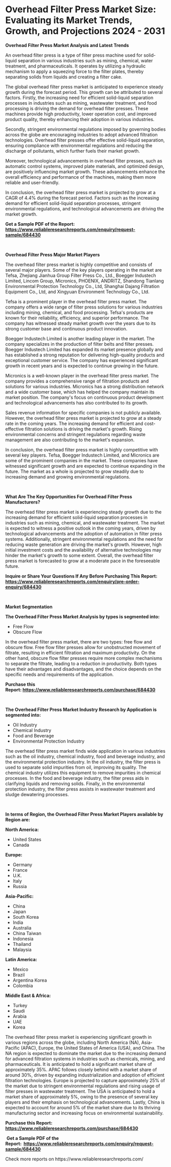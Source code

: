<p><h1>Overhead Filter Press Market Size: Evaluating its Market Trends, Growth, and Projections 2024 - 2031</h1></p><p><strong>Overhead Filter Press Market Analysis and Latest Trends</strong></p>
<p><p>An overhead filter press is a type of filter press machine used for solid-liquid separation in various industries such as mining, chemical, water treatment, and pharmaceuticals. It operates by utilizing a hydraulic mechanism to apply a squeezing force to the filter plates, thereby separating solids from liquids and creating a filter cake.</p><p>The global overhead filter press market is anticipated to experience steady growth during the forecast period. This growth can be attributed to several factors. Firstly, the increasing need for efficient solid-liquid separation processes in industries such as mining, wastewater treatment, and food processing is driving the demand for overhead filter presses. These machines provide high productivity, lower operation cost, and improved product quality, thereby enhancing their adoption in various industries.</p><p>Secondly, stringent environmental regulations imposed by governing bodies across the globe are encouraging industries to adopt advanced filtration technologies. Overhead filter presses offer effective solid-liquid separation, ensuring compliance with environmental regulations and reducing the discharge of pollutants, which further fuels their market growth.</p><p>Moreover, technological advancements in overhead filter presses, such as automatic control systems, improved plate materials, and optimized design, are positively influencing market growth. These advancements enhance the overall efficiency and performance of the machines, making them more reliable and user-friendly.</p><p>In conclusion, the overhead filter press market is projected to grow at a CAGR of 4.4% during the forecast period. Factors such as the increasing demand for efficient solid-liquid separation processes, stringent environmental regulations, and technological advancements are driving the market growth.</p></p>
<p><strong>Get a Sample PDF of the Report:&nbsp; <a href="https://www.reliableresearchreports.com/enquiry/request-sample/684430">https://www.reliableresearchreports.com/enquiry/request-sample/684430</a></strong></p>
<p>&nbsp;</p>
<p><strong>Overhead Filter Press Major Market Players</strong></p>
<p><p>The overhead filter press market is highly competitive and consists of several major players. Some of the key players operating in the market are Tefsa, Zhejiang Jianhua Group Filter Press Co., Ltd., Boegger Industech Limited, Lincom Group, Micronics, PHOENIX, ANDRITZ, Shandong Tianlang Environmental Protection Technology Co., Ltd, Shanghai Dajang Filtration Equipment Co., Ltd, and Xingyuan Environment Technology Co., Ltd.</p><p>Tefsa is a prominent player in the overhead filter press market. The company offers a wide range of filter press solutions for various industries including mining, chemical, and food processing. Tefsa's products are known for their reliability, efficiency, and superior performance. The company has witnessed steady market growth over the years due to its strong customer base and continuous product innovation.</p><p>Boegger Industech Limited is another leading player in the market. The company specializes in the production of filter belts and filter presses. Boegger Industech Limited has expanded its market presence globally and has established a strong reputation for delivering high-quality products and exceptional customer service. The company has experienced significant growth in recent years and is expected to continue growing in the future.</p><p>Micronics is a well-known player in the overhead filter press market. The company provides a comprehensive range of filtration products and solutions for various industries. Micronics has a strong distribution network and a wide customer base, which has helped the company maintain its market position. The company's focus on continuous product development and technological advancements has also contributed to its growth.</p><p>Sales revenue information for specific companies is not publicly available. However, the overhead filter press market is projected to grow at a steady rate in the coming years. The increasing demand for efficient and cost-effective filtration solutions is driving the market's growth. Rising environmental concerns and stringent regulations regarding waste management are also contributing to the market's expansion.</p><p>In conclusion, the overhead filter press market is highly competitive with several key players. Tefsa, Boegger Industech Limited, and Micronics are some of the prominent companies in the market. These companies have witnessed significant growth and are expected to continue expanding in the future. The market as a whole is projected to grow steadily due to increasing demand and growing environmental regulations.</p></p>
<p>&nbsp;</p>
<p><strong>What Are The Key Opportunities For Overhead Filter Press Manufacturers?</strong></p>
<p><p>The overhead filter press market is experiencing steady growth due to the increasing demand for efficient solid-liquid separation processes in industries such as mining, chemical, and wastewater treatment. The market is expected to witness a positive outlook in the coming years, driven by technological advancements and the adoption of automation in filter press systems. Additionally, stringent environmental regulations and the need for reducing waste generation are driving the market's growth. However, high initial investment costs and the availability of alternative technologies may hinder the market's growth to some extent. Overall, the overhead filter press market is forecasted to grow at a moderate pace in the foreseeable future.</p></p>
<p><strong>Inquire or Share Your Questions If Any Before Purchasing This Report: <a href="https://www.reliableresearchreports.com/enquiry/pre-order-enquiry/684430">https://www.reliableresearchreports.com/enquiry/pre-order-enquiry/684430</a></strong></p>
<p>&nbsp;</p>
<p><strong>Market Segmentation</strong></p>
<p><strong>The Overhead Filter Press Market Analysis by types is segmented into:</strong></p>
<p><ul><li>Free Flow</li><li>Obscure Flow</li></ul></p>
<p><p>In the overhead filter press market, there are two types: free flow and obscure flow. Free flow filter presses allow for unobstructed movement of filtrate, resulting in efficient filtration and maximum productivity. On the other hand, obscure flow filter presses require more complex mechanisms to separate the filtrate, leading to a reduction in productivity. Both types have their advantages and disadvantages, and the choice depends on the specific needs and requirements of the application.</p></p>
<p><strong>Purchase this Report:&nbsp;<a href="https://www.reliableresearchreports.com/purchase/684430">https://www.reliableresearchreports.com/purchase/684430</a></strong></p>
<p>&nbsp;</p>
<p><strong>The Overhead Filter Press Market Industry Research by Application is segmented into:</strong></p>
<p><ul><li>Oil Industry</li><li>Chemical Industry</li><li>Food and Beverage</li><li>Environmental Protection Industry</li></ul></p>
<p><p>The overhead filter press market finds wide application in various industries such as the oil industry, chemical industry, food and beverage industry, and the environmental protection industry. In the oil industry, the filter press is used to separate solid impurities from oil, improving its quality. The chemical industry utilizes this equipment to remove impurities in chemical processes. In the food and beverage industry, the filter press aids in clarifying liquids and removing solids. Finally, in the environmental protection industry, the filter press assists in wastewater treatment and sludge dewatering processes.</p></p>
<p>&nbsp;</p>
<p><strong>In terms of Region, the Overhead Filter Press Market Players available by Region are:</strong></p>
<p>
    <p> <strong> North America: </strong>
        <ul>
            <li>United States</li>
            <li>Canada</li>
        </ul>
        </p> 
    <p> <strong> Europe: </strong>
        <ul>
            <li>Germany</li>
            <li>France</li>
            <li>U.K.</li>
            <li>Italy</li>
            <li>Russia</li>
        </ul>
        </p> 
    <p> <strong> Asia-Pacific: </strong>
        <ul>
            <li>China</li>
            <li>Japan</li>
            <li>South Korea</li>
            <li>India</li>
            <li>Australia</li>
            <li>China Taiwan</li>
            <li>Indonesia</li>
            <li>Thailand</li>
            <li>Malaysia</li>
        </ul>
        </p> 
    <p> <strong> Latin America: </strong>
        <ul>
            <li>Mexico</li>
            <li>Brazil</li>
            <li>Argentina Korea</li>
            <li>Colombia</li>
        </ul>
        </p> 
    <p> <strong> Middle East & Africa: </strong>
        <ul>
            <li>Turkey</li>
            <li>Saudi</li>
            <li>Arabia</li>
            <li>UAE</li>
            <li>Korea</li>
        </ul>
    </p>
    </p>
<p><p>The overhead filter press market is experiencing significant growth in various regions across the globe, including North America (NA), Asia-Pacific (APAC), Europe, the United States of America (USA), and China. The NA region is expected to dominate the market due to the increasing demand for advanced filtration systems in industries such as chemicals, mining, and pharmaceuticals. It is anticipated to hold a significant market share of approximately 35%. APAC follows closely behind with a market share of around 30%, driven by expanding industrialization and adoption of efficient filtration technologies. Europe is projected to capture approximately 25% of the market due to stringent environmental regulations and rising usage of filter presses in wastewater treatment. The USA is anticipated to hold a market share of approximately 5%, owing to the presence of several key players and their emphasis on technological advancements. Lastly, China is expected to account for around 5% of the market share due to its thriving manufacturing sector and increasing focus on environmental sustainability.</p></p>
<p><strong>Purchase this Report: <a href="https://www.reliableresearchreports.com/purchase/684430">https://www.reliableresearchreports.com/purchase/684430</a></strong></p>
<p>&nbsp;<strong>Get a Sample PDF of the Report:&nbsp;&nbsp;<a href="https://www.reliableresearchreports.com/enquiry/request-sample/684430">https://www.reliableresearchreports.com/enquiry/request-sample/684430</a></strong></p>
<p><strong></strong></p>
<p>Check more reports on https://www.reliableresearchreports.com/</p>